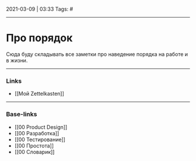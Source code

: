 2021-03-09 | 03:33
Tags: #
___

# Про порядок
Сюда буду складывать все заметки про наведение порядка на работе и в жизни.

___
### Links
- [[Мой Zettelkasten]]

___
### Base-links
- [[00 Product Design]]
- [[00 Разработка]]
- [[00 Тестирование]]
- [[00 Простота]]
- [[00 Словарик]]


